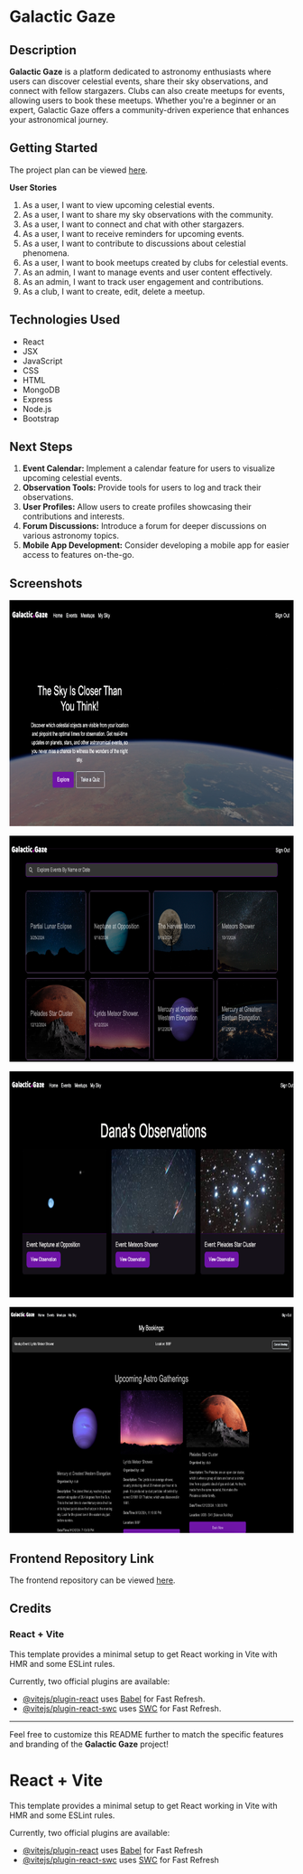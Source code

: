 # Galactic Gaze

## Description
**Galactic Gaze** is a platform dedicated to astronomy enthusiasts where users can discover celestial events, share their sky observations, and connect with fellow stargazers. Clubs can also create meetups for events, allowing users to book these meetups. Whether you're a beginner or an expert, Galactic Gaze offers a community-driven experience that enhances your astronomical journey.

## Getting Started
The project plan can be viewed [here](https://trello.com/b/Pc8wrc7b).

<p><b>User Stories</b></p>

1. As a user, I want to view upcoming celestial events.
2. As a user, I want to share my sky observations with the community.
3. As a user, I want to connect and chat with other stargazers.
4. As a user, I want to receive reminders for upcoming events.
5. As a user, I want to contribute to discussions about celestial phenomena.
6. As a user, I want to book meetups created by clubs for celestial events.
7. As an admin, I want to manage events and user content effectively.
8. As an admin, I want to track user engagement and contributions.
9. As a club, I want to create, edit, delete a meetup.

## Technologies Used
- React
- JSX
- JavaScript
- CSS
- HTML
- MongoDB
- Express
- Node.js
- Bootstrap

## Next Steps
1. **Event Calendar:** Implement a calendar feature for users to visualize upcoming celestial events.
2. **Observation Tools:** Provide tools for users to log and track their observations.
3. **User Profiles:** Allow users to create profiles showcasing their contributions and interests.
4. **Forum Discussions:** Introduce a forum for deeper discussions on various astronomy topics.
5. **Mobile App Development:** Consider developing a mobile app for easier access to features on-the-go.

## Screenshots


<p align="center">
<img src="public/screenshots/home.png" alt="home" width="800" height="400"/>
</p>

<p align="center">
<img src="public/screenshots/events.png" alt="events" width="800" height="400"/>
</p>

<p align="center">
<img src="public/screenshots/mysky.png" alt="mysky" width="800" height="400"/>
</p>

<p align="center">
<img src="public/screenshots/meetups.png" alt="meetups" width="800" height="400"/>
</p>


## Frontend Repository Link
The frontend repository can be viewed [here](https://github.com/zainabdhaif/galactic-gaze-front-end.git).

## Credits
### React + Vite
This template provides a minimal setup to get React working in Vite with HMR and some ESLint rules.

Currently, two official plugins are available:
- [@vitejs/plugin-react](https://github.com/vitejs/vite-plugin-react/blob/main/packages/plugin-react/README.md) uses [Babel](https://babeljs.io/) for Fast Refresh.
- [@vitejs/plugin-react-swc](https://github.com/vitejs/vite-plugin-react-swc) uses [SWC](https://swc.rs/) for Fast Refresh.

---

Feel free to customize this README further to match the specific features and branding of the **Galactic Gaze** project!



# React + Vite

This template provides a minimal setup to get React working in Vite with HMR and some ESLint rules.

Currently, two official plugins are available:

- [@vitejs/plugin-react](https://github.com/vitejs/vite-plugin-react/blob/main/packages/plugin-react/README.md) uses [Babel](https://babeljs.io/) for Fast Refresh
- [@vitejs/plugin-react-swc](https://github.com/vitejs/vite-plugin-react-swc) uses [SWC](https://swc.rs/) for Fast Refresh
